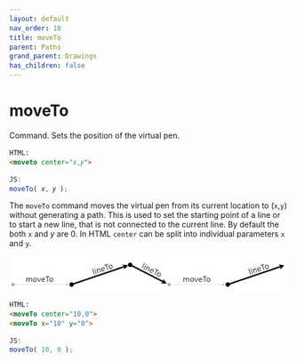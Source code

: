 ```yaml
---
layout: default
nav_order: 10
title: moveTo
parent: Paths
grand_parent: Drawings
has_children: false
---
```


# moveTo

Command. Sets the position of the virtual pen.

```html
HTML:
<moveto center="𝑥,𝑦">
```
```js
JS:
moveTo( 𝑥, 𝑦 );
```

The `moveTo` command moves the virtual pen from its current location to (`x`,`y`)
without generating a path. This is used to set the starting point of a line or
to start a new line, that is not connected to the current line. By default the
both `x` and *y* are 0. In HTML `center` can be split into individual parameters
`x` and `y`.

<img src="../images/moveto-lineto.png">

```html
HTML:
<moveTo center="10,0">
<moveTo x="10" y="0">
```
```js
JS:
moveTo( 10, 0 );
```
